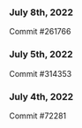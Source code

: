 ### July 8th, 2022

Commit #261766

### July 5th, 2022

Commit #314353


### July 4th, 2022

Commit #72281
